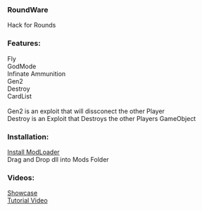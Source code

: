 ### RoundWare
Hack for Rounds<br/>
### Features:<br/>
Fly<br/>
GodMode<br/>
Infinate Ammunition<br/>
Gen2<br/>
Destroy<br/>
CardList<br/>
<br/>
Gen2 is an exploit that will dissconect the other Player<br/>
Destroy is an Exploit that Destroys the other Players GameObject<br/>
### Installation:<br/>
[Install ModLoader](https://github.com/Four-DJ/ModLoader/releases/tag/1.0)<br/>
Drag and Drop dll into Mods Folder<br/>
### Videos:
[Showcase](https://www.youtube.com/watch?v=gdojSRlC9tY&t)<br/>
[Tutorial Video](https://www.youtube.com/watch?v=IZI-q_hkTKc)<br/>
